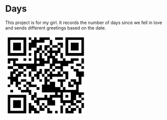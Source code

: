 # Days

This project is for my girl. It records the number of days since we fell in love and sends different greetings based on the date.

![QR Code](qr-code.png)

